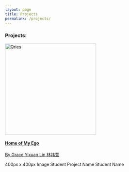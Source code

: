```yaml
---
layout: page
title: Projects
permalink: /projects/
---
```


### Projects:

<a href="http://phi.archi/"><img alt="Qries" src="https://raw.githubusercontent.com/KeanMGC/2021fall3yr-studio/master/assets/20210510RSSbw.png" width="300" ><br>
  
#### [Home of My Ego](Link)

[By Grace Yixuan Lin 林祎萱](link)

400px x 400px Image
Student Project Name
Student Name


